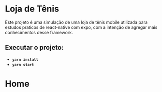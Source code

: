 # Loja de Tênis

Este projeto é uma simulação de uma loja de tênis mobile utilizada para estudos praticos de react-native com expo, com a intenção de agregar mais conhecimentos desse framework.

## Executar o projeto:
- **`yarn install`**
- **`yarn start`**


# Home
	



